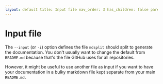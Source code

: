 ```yaml
---
layout: default title: Input file nav_order: 3 has_children: false parent: Options has_toc: false
---
```

# Input file

The `--input` (or `-i`) option defines the file `mdsplit` should split to generate the documentation. You don't usually
want to change the default from `README.md` because that's the file GitHub uses for all repositories.

However, it might be useful to use another file as input if you want to have your documentation in a bulky markdown file
kept separate from your main `README.md`.



<!-- Generated with mdsplit: https://github.com/alandefreitas/mdsplit -->
